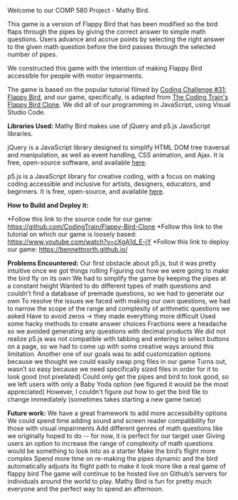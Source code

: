 Welcome to our COMP 580 Project - Mathy Bird. 

This game is a version of Flappy Bird that has been modified so the bird flaps through the pipes by giving the correct answer to simple math questions. Users advance and accrue points by selecting the right answer to the given math question before the bird passes through the selected number of pipes. 

We constructed this game with the intention of making Flappy Bird accessible for people with motor impairments.

The game is based on the popular tutorial filmed by [Coding Challenge #31: Flappy Bird](https://www.youtube.com/watch?v=cXgA1d_E-jY), and our game, specifically, is adapted from [The Coding Train's Flappy Bird Clone](https://github.com/CodingTrain/Flappy-Bird-Clone).  We did all of our programming in JavaScript, using Visual Studio Code.

**Libraries Used:**
Mathy Bird makes use of jQuery and p5.js JavaScript libraries.

jQuery is a JavaScript library designed to simplify HTML DOM tree traversal and manipulation, as well as event handling, CSS animation, and Ajax. It is free, open-source software, and available [here](https://jquery.com/). 

p5.js is a JavaScript library for creative coding, with a focus on making coding accessible and inclusive for artists, designers, educators, and beginners. It is free, open-source, and available [here](https://p5js.org/download/).


**How to Build and Deploy it:** 


*Follow this link to the source code for our game: https://github.com/CodingTrain/Flappy-Bird-Clone
*Follow this link to the tutorial on which our game is loosely based: https://www.youtube.com/watch?v=cXgA1d_E-jY
*Follow this link to deploy our game: https://bennettnorth.github.io/ 

**Problems Encountered:**
Our first obstacle about p5.js, but it was pretty intuitive once we got things rolling
Figuring out how we were going to make the bird fly on its own
We had to simplify the game by keeping the pipes at a constant height
Wanted to do different types of math questions and couldn’t find a database of premade questions, so we had to generate our own
To resolve the issues we faced with making our own questions, we had to narrow the scope of the range and complexity of arithmetic questions we asked
Have to avoid zeros → they made everything more difficult
Used some hacky methods to create answer choices
Fractions were a headache so we avoided generating any questions with decimal products
We did not realize p5.js was not compatible with tabbing and entering to select buttons on a page, so we had to come up with some creative ways around this limitation.
Another one of our goals was to add customization options because we thought we could easily swap png files in our game
Turns out, wasn’t so easy because we need specifically sized files in order for it to look good (not pixelated)
Could only get the pipes and bird to look good, so we left users with only a Baby Yoda option (we figured it would be the most appreciated)
However, I couldn't figure out how to get the bird file to change immediately (sometimes takes starting a new game twice)
 
**Future work:**
We have a great framework to add more accessibility options
We could spend time adding sound and screen reader compatibility for those with visual impairments
Add different genres of math questions like we originally hoped to do -- for now, it is perfect for our target user
Giving users an option to increase the range of complexity of math questions would be something to look into as a starter
Make the bird’s flight more complex
Spend more time on re-making the pipes dynamic and the bird automatically adjusts its flight path to make it look more like a real game of flappy bird
The game will continue to be hosted live on Github’s servers for individuals around the world to play. Mathy Bird is fun for pretty much everyone and the perfect way to spend an afternoon.

